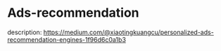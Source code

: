 # Ads-recommendation

description: https://medium.com/@xiaotingkuangcu/personalized-ads-recommendation-engines-1f96d6c0a1b3
